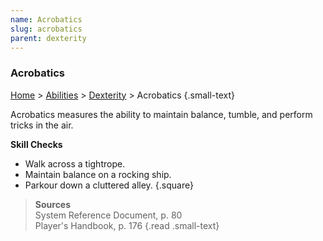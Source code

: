 ```yaml
---
name: Acrobatics
slug: acrobatics
parent: dexterity
---
```

### Acrobatics
[Home](dm-operations-center) > [Abilities](abilities) > [Dexterity](dexterity) > Acrobatics {.small-text}

Acrobatics measures the ability to maintain balance, tumble, and perform tricks in the air.

**Skill Checks**<br/>
- Walk across a tightrope.
- Maintain balance on a rocking ship.
- Parkour down a cluttered alley.
{.square}

> **Sources** <br/>
> System Reference Document, p. 80<br/>
> Player's Handbook, p. 176
{.read .small-text}

